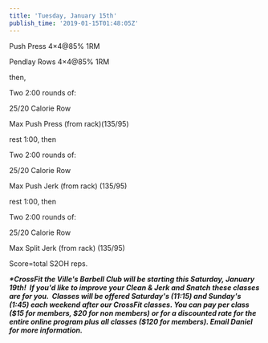 ```yaml
---
title: 'Tuesday, January 15th'
publish_time: '2019-01-15T01:48:05Z'
---
```


Push Press 4×4\@85% 1RM

Pendlay Rows 4×4\@85% 1RM

then,

Two 2:00 rounds of:

25/20 Calorie Row

Max Push Press (from rack)(135/95)

rest 1:00, then

Two 2:00 rounds of:

25/20 Calorie Row

Max Push Jerk (from rack) (135/95)

rest 1:00, then

Two 2:00 rounds of:

25/20 Calorie Row

Max Split Jerk (from rack) (135/95)

Score=total S2OH reps.

***\*CrossFit the Ville's Barbell Club will be starting this Saturday,
January 19th!  If you'd like to improve your Clean & Jerk and Snatch
these classes are for you.  Classes will be offered Saturday's (11:15)
and Sunday's (1:45) each weekend after our CrossFit classes. You can pay
per class (\$15 for members, \$20 for non members) or for a discounted
rate for the entire online program plus all classes (\$120 for members).
Email Daniel for more information.***
